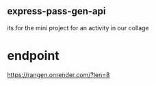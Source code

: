 ## express-pass-gen-api
its for the mini project for an activity in our collage
# endpoint
https://rangen.onrender.com/?len=8

